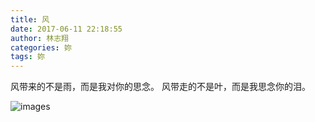 ```yaml
---
title: 风
date: 2017-06-11 22:18:55
author: 林志翔
categories: 妳
tags: 妳
---
```

风带来的不是雨，而是我对你的思念。
风带走的不是叶，而是我思念你的泪。<!-- more -->

![images](http://ogvr8n3tg.bkt.clouddn.com/%E9%A3%8E/1.png)